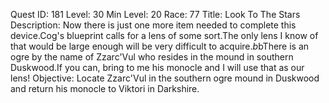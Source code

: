 Quest ID: 181
Level: 30
Min Level: 20
Race: 77
Title: Look To The Stars
Description: Now there is just one more item needed to complete this device.Cog's blueprint calls for a lens of some sort.The only lens I know of that would be large enough will be very difficult to acquire.$b$bThere is an ogre by the name of Zzarc'Vul who resides in the mound in southern Duskwood.If you can, bring to me his monocle and I will use that as our lens!
Objective: Locate Zzarc'Vul in the southern ogre mound in Duskwood and return his monocle to Viktori in Darkshire.
